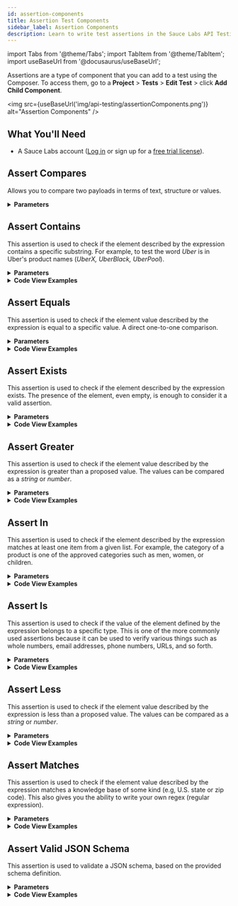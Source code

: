 ```yaml
---
id: assertion-components
title: Assertion Test Components
sidebar_label: Assertion Components
description: Learn to write test assertions in the Sauce Labs API Testing Composer.
---
```


import Tabs from '@theme/Tabs';
import TabItem from '@theme/TabItem';
import useBaseUrl from '@docusaurus/useBaseUrl';

Assertions are a type of component that you can add to a test using the Composer. To access them, go to a **Project** > **Tests** > **Edit Test** > click **Add Child Component**.

<img src={useBaseUrl('img/api-testing/assertionComponents.png')} alt="Assertion Components" />

## What You'll Need
* A Sauce Labs account ([Log in](https://accounts.saucelabs.com/am/XUI/#login/) or sign up for a [free trial license](https://saucelabs.com/sign-up)).

## Assert Compares

Allows you to compare two payloads in terms of text, structure or values.

<details><summary><strong>Parameters</strong></summary>

| Field | Type/Value | Required |
| :--- | :--- | :--- |
| **Expression 1** | Expression | Yes |
| **Expression 2** | Expression | Yes |
| **Mode** | Text, values, structure | Yes |
| **Level** | error, warning | No |
| **Strict:** | Yes, No | No |
| **Comment** | String | No |
| **Stop test if fails** | Yes, No | No |

* __Expression 1__: the first payload you want to compare. See [Expression](/api-testing/on-prem/reference/expression/) for more details.
* __Expression 2__: the second payload you want to compare.
* __Mode__: the comparator you wish to use.
    * **Text** compares the text of the two payloads as plain text
    * **values** compares the two payloads regardless the text layout
    * **structure** compares only the structure of the two payloads.
* __Level__: Specifies, when the assertion fails, whether it should be considered an **error** or just a **warning**.
* __Strict__: Comparison includes data types. 
* __Comment__: Add comment messages in the form of a string data type.
* __Stop test if fails__: The test will be immediately stopped if the assertion fails.

:::note
A **warning** will not trigger alerts, such as email or text messages.
:::

<img src={useBaseUrl('img/api-testing/compares.png')} alt="Assertion Compares Pic"/>

</details>


## Assert Contains

This assertion is used to check if the element described by the expression contains a specific substring. For example, to test the word _Uber_ is in Uber's product names (_UberX, UberBlack, UberPool_).

<details><summary><strong>Parameters</strong></summary>

| Field | Type/Value | Required |
| :--- | :--- | :--- |
| Expression | Expression | Yes |
| Value | String | Yes |
| Mode | 'all' or 'one' | No |
| Level | 'error' or 'warning' | No |
| Modifier | 'not' | No |
| Execute if item exists | 'true' or 'false' | No |
| Stop test if fails | 'true' or 'false' | No |
| Comment | String | No |

* __Expression__: The path to the element we want to operate on (e.g., `payload.ProductID`). See [Expression](/api-testing/on-prem/reference/expression/) for more details.
* __Value__: The value we want to compare the expression to.
* __Mode__: Specify if all the same elements in the payload should match the assertion (‘all’) or if only one element (‘one’) is enough.
* __Level__: Specifies, when the assertion fails, whether it should be considered an **error** or just a **warning**.
* __Modifier__: The assertion is considered verified if it does not pass.
* __Execute if item exists__: The assertion is evaluated only if the element exists. This is useful when the element does not always exist.
* __Stop test if fails__: The test will be immediately stopped if the assertion fails.
* __Comment__: Add comment messages in the form of a string data type.

:::note
A **warning** will not trigger alerts (such as email or text messages).
:::

</details>
<details><summary><strong>Code View Examples</strong></summary>

```html
<assert-contains expression=”data.url” value=”domain.com”/>
```

```html
<assert-contains expression=”data.id” value=”${id}”/>
```

</details>


## Assert Equals

This assertion is used to check if the element value described by the expression is equal to a specific value. A direct one-to-one comparison.

<details><summary><strong>Parameters</strong></summary>

| Field | Type/Value | Required |
| :--- | :--- | :--- |
| Expression | Expression | Yes |
| Value | String | Yes |
| Type | 'integer' or 'float' | No |
| Mode | 'all' or 'one' | No |
| Level | 'error' or 'warning' | No |
| Modifier | 'not' | No |
| Execute if item exists | 'true' or 'false' | No |
| Stop test if fails | 'true' or 'false' | No |
| Comment | String | No |

* __Expression__: The path to the element we want to operate on (e.g., `payload.ProductID`). See [Expression](/api-testing/on-prem/reference/expression/) for more details.
* __Value__: The value we want to compare the expression to.
* __Type__: The data type of the value. This attribute is optional. If no type is defined the values will be compared as strings. If the type is set the values will evaluated with the chosen comparator (ex: ‘integer’ as a whole number, ‘float’ as a decimal number).
* __Mode__: Specify if all the same elements in the payload should match the assertion (‘all’) or if only one element (‘one’) is enough.
* __Level__: Specify if the assertion fails whether it should be considered an ‘error’ or just a ‘warning’.
* __Modifier__: The assertion is considered verified if it does not pass.
* __Execute if item exists__: The assertion is evaluated only if the element exists. This is useful when the element does not always exist.
* __Stop test if fails__: The test will be immediately stopped if the assertion fails.
* __Comment__: Add comment messages in the form of a string data type.

:::note
A **warning** will not trigger alerts (such as email or text messages).
:::

</details>
<details><summary><strong>Code View Examples</strong></summary>

```html
<assert-equals expression=”data.code” value=”500″/>
```

```html
<assert-equals expression=”data.code” value=”500″ type=”integer”/>
```

</details>


## Assert Exists

This assertion is used to check if the element described by the expression exists. The presence of the element, even empty, is enough to consider it a valid assertion.

<details><summary><strong>Parameters</strong></summary>

| Field | Type/Value | Required |
| :--- | :--- | :--- |
| Expression | Expression | Yes |
| Mode | 'all' or 'one' | No |
| Level | 'error' or 'warning' | No |
| Modifier | 'not' | No |
| Stop test if fails | 'true' or 'false' | No |
| Comment | String | No |

* __Expression__: The path to the element we want to operate on (e.g., `payload.ProductID`). See [Expression](/api-testing/on-prem/reference/expression/) for more details.
* __Mode__: Specify if all the same elements in the payload should match the assertion (‘all’) or if only one element (‘one’) is enough.
* __Level__: Specify if the assertion fails whether it should be considered an ‘error’ or just a ‘warning’.
* __Modifier__: The assertion is considered verified if it does not pass.
* __Stop test if fails__: The test will be immediately stopped if the assertion fails.
* __Comment__: Add comment messages in the form of a string data type.

:::note
A **warning** will not trigger alerts (such as email or text messages).
:::

</details>
<details><summary><strong>Code View Examples</strong></summary>

```html
<assert-exists expression=”data.id”/>
```

</details>



## Assert Greater

This assertion is used to check if the element value described by the expression is greater than a proposed value. The values can be compared as a _string_ or _number_.

<details><summary><strong>Parameters</strong></summary>

| Field | Type/Value | Required |
| :--- | :--- | :--- |
| Expression | Expression | Yes |
| Value | String | Yes |
| Type | 'integer' or 'float' | No |
| Mode | 'all' or 'one' | No |
| Level | 'error' or 'warning' | No |
| Modifier | 'not' | No |
| Execute if item exists | 'true' or 'false' | No |
| Stop test if fails | 'true' or 'false' | No |
| Comment | String | No |

* __Expression__: The path to the element we want to operate on (e.g., `payload.ProductID`). See [Expression](/api-testing/on-prem/reference/expression/) for more details.
* __Value__: The value we want to compare the expression to.
* __Type__: The data type of the value. This attribute is optional. If no type is defined the values will be compared as strings. If the type is set the values will evaluated with the chosen comparator (ex: ‘integer’ as a whole number, ‘float’ as a decimal number).
* __Mode__: Specify if all the same elements in the payload should match the assertion (‘all’) or if only one element (‘one’) is enough.
* __Level__: Specify if the assertion fails whether it should be considered an ‘error’ or just a ‘warning’.
* __Modifier__: The assertion is considered verified if it does not pass.
* __Execute if item exists__: The assertion is evaluated only if the element exists. This is useful when the element does not always exist.
* __Stop test if fails__: The test will be immediately stopped if the assertion fails.
* __Comment__: Add comment messages in the form of a string data type.

:::note
A **warning** will not trigger alerts (such as email or text messages).
:::

</details>
<details><summary><strong>Code View Examples</strong></summary>

```html
<assert-greater expression=”data.code” value=”4503″/>
```

```html
<assert-greater expression=”data.code” value=”4503″ type=”integer”/>
```

</details>

## Assert In

This assertion is used to check if the element described by the expression matches at least one item from a given list. For example, the category of a product is one of the approved categories such as men, women, or children.

<details><summary><strong>Parameters</strong></summary>

| Field | Type/Value | Required |
| :--- | :--- | :--- |
| Expression | Expression | Yes |
| Value | String | Yes |
| Type | 'integer' of 'float' | No |
| Mode | 'all' or 'one' | No |
| Level | 'error' or 'warning' | No |
| Modifier | 'not' | No |
| Execute if item exists | 'true' or 'false' | No |
| Stop test if fails | 'true' or 'false' | No |
| Comment | String | No |

* __Expression__: The path to the element we want to operate on (e.g., `payload.ProductID`). See [Expression](/api-testing/on-prem/reference/expression/) for more details.
* __Value__: The value we want to compare the expression to.
* __Type__: The data type of the value. This attribute is optional. If no type is defined the values will be compared as strings. If the type is set the values will evaluated with the chosen comparator (ex: ‘integer’ as a whole number, ‘float’ as a decimal number).
* __Mode__: Specify if all the same elements in the payload should match the assertion (‘all’) or if only one element (‘one’) is enough.
* __Level__: Specify if the assertion fails whether it should be considered an ‘error’ or just a ‘warning’.
* __Modifier__: The assertion is considered verified if it does not pass.
* __Execute if item exists__: The assertion is evaluated only if the element exists. This is useful when the element does not always exist.
* __Stop test if fails__: The test will be immediately stopped if the assertion fails.
* __Comment__: Add comment messages in the form of a string data type.

:::note
A **warning** will not trigger alerts (such as email or text messages).
:::

</details>
<details><summary><strong>Code View Examples</strong></summary>

```html
<assert-in expression=”data.type” value=”[‘paperbook’,’ebook’]”/>
```

```html
<assert-in expression=”data.price” value=”[5.50,7,9.79]” type=”float”/>
```

</details>


## Assert Is

This assertion is used to check if the value of the element defined by the expression belongs to a specific type. This is one of the more commonly used assertions because it can be used to verify various things such as whole numbers, email addresses, phone numbers, URLs, and so forth.

<details><summary><strong>Parameters</strong></summary>

| Field | Type/Value | Required |
| :--- | :--- | :--- |
| Expression | Expression | Yes |
| Type | 'integer', 'float', 'url', 'boolean', 'phone', 'email', 'map', 'array' | Yes |
| Mode | 'all' or 'one' | No |
| Level | 'error' or 'warning' | No |
| Modifier | 'not' | No |
| Execute if item exists | 'true' or 'false' | No |
| Stop test if fails | 'true' or 'false' | No |
| Comment | String | No |

* __Expression__: The path to the element we want to operate on (e.g., `payload.ProductID`). See [Expression](/api-testing/on-prem/reference/expression/) for more details.
* __Type__: The data type of the value. The possible values are:
    * _integer_: checks if field is an integer value;
    * _float_: checks if field is a decimal value;
    * _url_: checks if the field is a well formatted url;
    * _boolean_: checks if field is a boolean value;
    * _phone_: checks if field contains a valid phone number format;
    * _email_: checks if field is a valid email format;
    * _map_: checks if field is a map type;
    * _array_: checks if the field is an array.
* __Mode__: Specify if all the same elements in the payload should match the assertion (‘all’) or if only one element (‘one’) is enough.
* __Level__: Specify if the assertion fails whether it should be considered an ‘error’ or just a ‘warning’.
* __Modifier__: The assertion is considered verified if it does not pass.
* __Execute if item exists__: The assertion is evaluated only if the element exists. This is useful when the element does not always exist.
* __Stop test if fails__: The test will be immediately stopped if the assertion fails.
* __Comment__: Add comment messages in the form of a string data type.

:::note
A **warning** will not trigger alerts (such as email or text messages).
:::

</details>
<details><summary><strong>Code View Examples</strong></summary>

```html
<assert-is expression=”data.id” type=”integer”/>
```

</details>

## Assert Less

This assertion is used to check if the element value described by the expression is less than a proposed value. The values can be compared as a _string_ or _number_.

<details><summary><strong>Parameters</strong></summary>

| Field | Type/Value | Required |
| :--- | :--- | :--- |
| Expression | Expression | Yes |
| Value | String | Yes |
| Type | 'integer' or 'float' | No |
| Mode | 'all' or 'one' | No |
| Level | 'error' or 'warning' | No |
| Modifier | 'not' | No |
| Execute if item exists | 'true' or 'false' | No |
| Stop test if fails | 'true' or 'false' | No |
| Comment | String | No |


* __Expression__: The path to the element we want to operate on (e.g., `payload.ProductID`). See [Expression](/api-testing/on-prem/reference/expression/) for more details.
* __Value__: The value we want to compare the expression to.
* __Type__: The data type of the value. This attribute is optional. If no type is defined the values will be compared as strings. If the type is set the values will evaluated with the chosen comparator (ex: ‘integer’ as a whole number, ‘float’ as a decimal number).
* __Mode__: Specify if all the same elements in the payload should match the assertion (‘all’) or if only one element (‘one’) is enough.
* __Level__: Specify if the assertion fails whether it should be considered an ‘error’ or just a ‘warning’.
* __Modifier__: The assertion is considered verified if it does not pass.
* __Execute if item exists__: The assertion is evaluated only if the element exists. This is useful when the element does not always exist.
* __Stop test if fails__: The test will be immediately stopped if the assertion fails.
* __Comment__: Add comment messages in the form of a string data type.

:::note
A **warning** will not trigger alerts (such as email or text messages).
:::

</details>
<details><summary><strong>Code View Examples</strong></summary>

```html
<assert-less expression=”data.code” value=”4503″/>
```

```html
<assert-less expression=”data.code” value=”4503″ type=”integer”/>
```

</details>

## Assert Matches

This assertion is used to check if the element value described by the expression matches a knowledge base of some kind (e.g, U.S. state or zip code). This also gives you the ability to write your own regex (regular expression).

<details><summary><strong>Parameters</strong></summary>

| Field | Type/Value | Required |
| :--- | :--- | :--- |
| Expression | Expression | Yes |
| Type | 'regex' or 'US Zipcode' or 'USState' or 'credit card' or 'country codes' or 'currency codes' | Yes |
| Regex value | String | Yes, if type is 'regex' |
| Mode | 'all' or 'one' | No |
| Level | 'error' or 'warning' | No |
| Modifier | 'not' | No |
| Execute if item exists | 'true' or 'false' | No |
| Stop test if fails | 'true' or 'false' | No |
| Comment | String | No |

* __Expression__: The path to the element we want to operate on (e.g., `payload.ProductID`). See [Expression](/api-testing/on-prem/reference/expression/) for more details.
* __Type__: The data type of the value. The possible values are:
    * _regex_: if you want to evaluate the field as a regular expression (specified in regex value);
    * _US Zipcode_: checks if the field is a valid US zip code;
    * _US State_: checks if the field is a valid US State (i.e., 'NY');
    * _credit card_: checks if the field contains a valid credit card number from the most popular credit cards (i.e. VISA, Mastercard, AMEX);
    * _country codes_: checks if the field contains a valid country code (i.e., 'US', 'FR', 'DK');
    * _currency codes_: checks if the fields is a valid currency (i.e., 'USD', 'EUR');
* __Regex value__: Specify the regular expression you want to use for checking the expression.
* __Mode__: Specify if all the same elements in the payload should match the assertion (‘all’) or if only one element (‘one’) is enough.
* __Level__: Specify if the assertion fails whether it should be considered an ‘error’ or just a ‘warning’.
* __Modifier__: The assertion is considered verified if it does not pass.
* __Execute if item exists__: The assertion is evaluated only if the element exists. This is useful when the element does not always exist.
* __Stop test if fails__: The test will be immediately stopped if the assertion fails.
* __Comment__: Add comment messages in the form of a string data type.

</details>
<details><summary><strong>Code View Examples</strong></summary>

<Tabs
  defaultValue="Zip Code"
  values={[
    {label: 'Zip Code', value: 'Zip Code'},
    {label: 'U.S. State', value: 'U.S. State'},
    {label: 'Name', value: 'Name'},
    {label: 'Credit Card', value: 'Credit Card'},
    {label: 'Country Codes', value: 'Country Codes'},
    {label: 'Currency Codes', value: 'Currency Codes'},
  ]}>

<TabItem value="Zip Code">

```html
<assert-matches expression=”data.zipcode” type=”us_zipcodes”/>
```

</TabItem>
<TabItem value="U.S. State">

```html
<assert-matches expression=”data.state” type=”us_states”/>
```

</TabItem>
<TabItem value="Name">

```html
<assert-matches expression=”data.name” type=”regex” value=”[hc]?at”/>
```

</TabItem>
<TabItem value="Credit Card">

```html
<assert-matches expression=”data.credit” type=”creditCard”/>
```

</TabItem>
<TabItem value="Country Codes">

```html
<assert-matches expression=”data.country” type=country_codes”/>
```

</TabItem>
<TabItem value="Currency Codes">

```html
<assert-matches expression=”data.code” type=”currency_codes”/>
```

</TabItem>
</Tabs>

</details>


## Assert Valid JSON Schema

This assertion is used to validate a JSON schema, based on the provided schema definition.

<details><summary><strong>Parameters</strong></summary>

| Field | Type/Value | Required |
| :--- | :--- | :--- |
| Expression | Expression | Yes |
| JsonSchema | JSON schema definition | Yes |
| Comment | String | No |

* __Expression__: The path to the element we want to operate on (e.g., `payload.ProductID`). See [Expression](https://apifortress.com/doc/expression/) for more details.
* __JsonSchema__: The JSON schema definition. This will be used to validate the JSON passed in the expression field. Here are some examples:

  ```json title="Example JSON"
  {
     "rectangle":{
        "a":15,
        "b":5
     }
  }
  ```

  ```json title="Example JSON Schema"
  {
     "type":"object",
     "properties":{
        "rectangle":{
           "$ref":"#/definitions/Rectangle"
        }
     },
     "definitions":{
      "size":{
           "type":"number",
           "minimum":0
        },
        "Rectangle":{
           "type":"object",
           "properties":{
              "a":{
                 "$ref":"#/definitions/size"
              },
              "b":{
                 "$ref":"#/definitions/size"
              }
          }
        }
     }
  }
  ```

* __Comment__: Add comment messages in the form of a string data type.

</details>
<details><summary><strong>Code View Examples</strong></summary>

```html
<set var="json_success" lang="template"> <![CDATA[{ "rectangle" : { "a" : 15, "b" : 5 } }]]> </set> <assert-valid-jsonschema expression="json_success"> <![CDATA[{ "type" : "object", "properties" : { "rectangle" : {"$ref" : "#/definitions/Rectangle" } }, "definitions" : { "size" : { "type" : "number", "minimum" : 0 }, "Rectangle" : { "type" : "object", "properties" : { "a" : {"$ref" : "#/definitions/size"}, "b" : {"$ref" : "#/definitions/size"} } } } }]]> </assert-valid-jsonschema>
```

</details>
